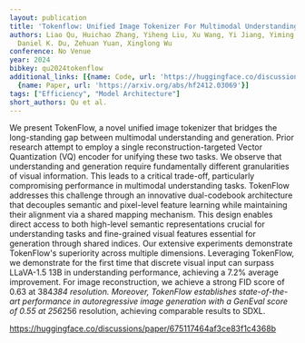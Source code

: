 ```yaml
---
layout: publication
title: 'Tokenflow: Unified Image Tokenizer For Multimodal Understanding And Generation'
authors: Liao Qu, Huichao Zhang, Yiheng Liu, Xu Wang, Yi Jiang, Yiming Gao, Hu Ye,
  Daniel K. Du, Zehuan Yuan, Xinglong Wu
conference: No Venue
year: 2024
bibkey: qu2024tokenflow
additional_links: [{name: Code, url: 'https://huggingface.co/discussions/paper/675117464af3ce83f1c4368b'},
  {name: Paper, url: 'https://arxiv.org/abs/hf2412.03069'}]
tags: ["Efficiency", "Model Architecture"]
short_authors: Qu et al.
---
```

We present TokenFlow, a novel unified image tokenizer that bridges the long-standing gap between multimodal understanding and generation. Prior research attempt to employ a single reconstruction-targeted Vector Quantization (VQ) encoder for unifying these two tasks. We observe that understanding and generation require fundamentally different granularities of visual information. This leads to a critical trade-off, particularly compromising performance in multimodal understanding tasks. TokenFlow addresses this challenge through an innovative dual-codebook architecture that decouples semantic and pixel-level feature learning while maintaining their alignment via a shared mapping mechanism. This design enables direct access to both high-level semantic representations crucial for understanding tasks and fine-grained visual features essential for generation through shared indices. Our extensive experiments demonstrate TokenFlow's superiority across multiple dimensions. Leveraging TokenFlow, we demonstrate for the first time that discrete visual input can surpass LLaVA-1.5 13B in understanding performance, achieving a 7.2% average improvement. For image reconstruction, we achieve a strong FID score of 0.63 at 384*384 resolution. Moreover, TokenFlow establishes state-of-the-art performance in autoregressive image generation with a GenEval score of 0.55 at 256*256 resolution, achieving comparable results to SDXL.

https://huggingface.co/discussions/paper/675117464af3ce83f1c4368b